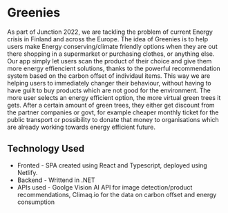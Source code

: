 # Greenies

As part of Junction 2022, we are tackling the problem of current Energy crisis in Finland and across the Europe. The idea of Greenies is to help users make Energy conserving/climate friendly options when they are
out there shopping in a supermarket or purchasing clothes, or anything else. Our app simply let users scan the product of their choice and give them more energy effiencient solutions, thanks to the powerful recommendation system 
based on the carbon offset of individaul items. 
This way we are helping users to immediately changer their behaviour, without having to have guilt to buy products which are not good for the environment. 
The more user selects an energy efficient option, the more virtual green trees it gets. After a certain amount of green trees, they either get discount from the partner companies or govt, for example cheaper
monthly ticket for the public transport or possibility to donate that money to organisations which are already working towards energy efficient future. 

## Technology Used

- Fronted - SPA created using React and Typescript, deployed using Netlify. 
- Backend - Writtend in .NET
- APIs used - Goolge Vision AI API for image detection/product recommendations, Climaq.io for the data on carbon offset and energy consumption
